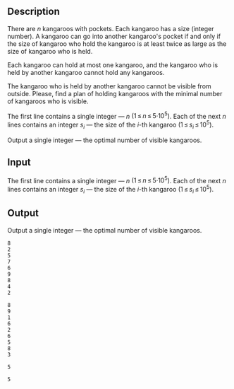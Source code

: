 ## Description

<div><p>There are <span class="tex-span"><i>n</i></span> kangaroos with pockets. Each kangaroo has a size (integer number). A kangaroo can go into another kangaroo's pocket if and only if the size of kangaroo who hold the kangaroo is at least twice as large as the size of kangaroo who is held.</p><p>Each kangaroo can hold at most one kangaroo, and the kangaroo who is held by another kangaroo cannot hold any kangaroos.</p><p>The kangaroo who is held by another kangaroo cannot be visible from outside. Please, find a plan of holding kangaroos with the minimal number of kangaroos who is visible.</p></div><div class="input-specification"><p>The first line contains a single integer — <span class="tex-span"><i>n</i></span> <span class="tex-span">(1 ≤ <i>n</i> ≤ 5·10<sup class="upper-index">5</sup>)</span>. Each of the next <span class="tex-span"><i>n</i></span> lines contains an integer <span class="tex-span"><i>s</i><sub class="lower-index"><i>i</i></sub></span> — the size of the <span class="tex-span"><i>i</i></span>-th kangaroo <span class="tex-span">(1 ≤ <i>s</i><sub class="lower-index"><i>i</i></sub> ≤ 10<sup class="upper-index">5</sup>)</span>.</p></div><div class="output-specification"><p>Output a single integer — the optimal number of visible kangaroos.</p></div>

## Input

<p>The first line contains a single integer — <span class="tex-span"><i>n</i></span> <span class="tex-span">(1 ≤ <i>n</i> ≤ 5·10<sup class="upper-index">5</sup>)</span>. Each of the next <span class="tex-span"><i>n</i></span> lines contains an integer <span class="tex-span"><i>s</i><sub class="lower-index"><i>i</i></sub></span> — the size of the <span class="tex-span"><i>i</i></span>-th kangaroo <span class="tex-span">(1 ≤ <i>s</i><sub class="lower-index"><i>i</i></sub> ≤ 10<sup class="upper-index">5</sup>)</span>.</p>

## Output

<p>Output a single integer — the optimal number of visible kangaroos.</p>





```input1
8
2
5
7
6
9
8
4
2

```




```input2
8
9
1
6
2
6
5
8
3

```




```output1
5

```




```output2
5

```


